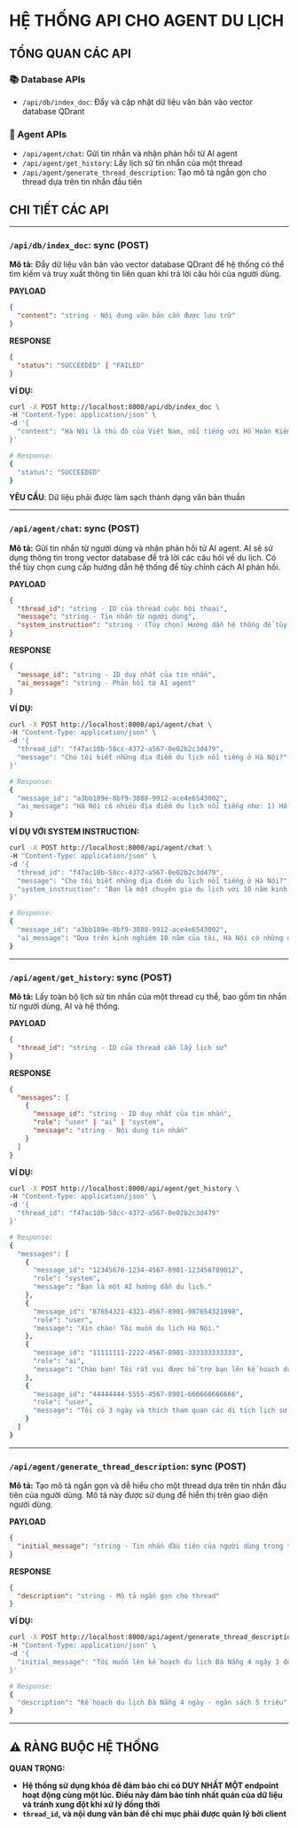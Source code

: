 # HỆ THỐNG API CHO AGENT DU LỊCH

## TỔNG QUAN CÁC API

### 📚 Database APIs
- `/api/db/index_doc`: Đẩy và cập nhật dữ liệu văn bản vào vector database QDrant

### 🤖 Agent APIs  
- `/api/agent/chat`: Gửi tin nhắn và nhận phản hồi từ AI agent
- `/api/agent/get_history`: Lấy lịch sử tin nhắn của một thread
- `/api/agent/generate_thread_description`: Tạo mô tả ngắn gọn cho thread dựa trên tin nhắn đầu tiên

## CHI TIẾT CÁC API
---  
### `/api/db/index_doc`: sync (POST)

**Mô tả:** Đẩy dữ liệu văn bản vào vector database QDrant để hệ thống có thể tìm kiếm và truy xuất thông tin liên quan khi trả lời câu hỏi của người dùng.

**PAYLOAD**  
```json
{
  "content": "string - Nội dung văn bản cần được lưu trữ"
}
```

**RESPONSE**
```json
{
  "status": "SUCCEEDED" | "FAILED"
}
```

**VÍ DỤ:**
```bash
curl -X POST http://localhost:8000/api/db/index_doc \
-H "Content-Type: application/json" \
-d '{
  "content": "Hà Nội là thủ đô của Việt Nam, nổi tiếng với Hồ Hoàn Kiếm, Văn Miếu và nhiều di tích lịch sử. Thành phố có khí hậu nhiệt đới gió mùa với 4 mùa rõ rệt."
}'

# Response:
{
  "status": "SUCCEEDED"
}
```
**YÊU CẦU**: Dữ liệu phải được làm sạch thành dạng văn bản thuần

---  

### `/api/agent/chat`: sync (POST)

**Mô tả:** Gửi tin nhắn từ người dùng và nhận phản hồi từ AI agent. AI sẽ sử dụng thông tin trong vector database để trả lời các câu hỏi về du lịch. Có thể tùy chọn cung cấp hướng dẫn hệ thống để tùy chỉnh cách AI phản hồi.

**PAYLOAD**
```json
{
  "thread_id": "string - ID của thread cuộc hội thoại",
  "message": "string - Tin nhắn từ người dùng",
  "system_instruction": "string - (Tùy chọn) Hướng dẫn hệ thống để tùy chỉnh cách AI phản hồi"
}
```

**RESPONSE**
```json
{   
  "message_id": "string - ID duy nhất của tin nhắn",
  "ai_message": "string - Phản hồi từ AI agent"
}
```

**VÍ DỤ:**
```bash
curl -X POST http://localhost:8000/api/agent/chat \
-H "Content-Type: application/json" \
-d '{
  "thread_id": "f47ac10b-58cc-4372-a567-0e02b2c3d479",
  "message": "Cho tôi biết những địa điểm du lịch nổi tiếng ở Hà Nội?"
}'

# Response:
{
  "message_id": "a3bb189e-8bf9-3888-9912-ace4e6543002",
  "ai_message": "Hà Nội có nhiều địa điểm du lịch nổi tiếng như: 1) Hồ Hoàn Kiếm - trung tâm thành phố với Đền Ngọc Sơn, 2) Văn Miếu - Quốc Tử Giám - nơi thờ Khổng Tử và các bậc hiền tài, 3) Phố cổ Hà Nội với 36 phố phường truyền thống..."
}
```

**VÍ DỤ VỚI SYSTEM INSTRUCTION:**
```bash
curl -X POST http://localhost:8000/api/agent/chat \
-H "Content-Type: application/json" \
-d '{
  "thread_id": "f47ac10b-58cc-4372-a567-0e02b2c3d479",
  "message": "Cho tôi biết những địa điểm du lịch nổi tiếng ở Hà Nội?",
  "system_instruction": "Bạn là một chuyên gia du lịch với 10 năm kinh nghiệm. Hãy đưa ra lời khuyên chi tiết về giá cả, thời gian tốt nhất để đi và những lưu ý quan trọng."
}'

# Response:
{
  "message_id": "a3bb189e-8bf9-3888-9912-ace4e6543002",
  "ai_message": "Dựa trên kinh nghiệm 10 năm của tôi, Hà Nội có những địa điểm không thể bỏ qua: 1) Hồ Hoàn Kiếm (miễn phí, đẹp nhất vào buổi sáng sớm 5-7h), 2) Văn Miếu (30,000đ/vé, nên đi sáng thứ 7 để tránh đông), 3) Phố cổ (miễn phí dạo bộ, cuối tuần có phố đi bộ). Lưu ý: tránh giờ cao điểm 7-9h và 17-19h..."
}
```

---

### `/api/agent/get_history`: sync (POST)

**Mô tả:** Lấy toàn bộ lịch sử tin nhắn của một thread cụ thể, bao gồm tin nhắn từ người dùng, AI và hệ thống.

**PAYLOAD**   
```json
{
  "thread_id": "string - ID của thread cần lấy lịch sử"
}
```

**RESPONSE**  
```json
{
  "messages": [
    {
      "message_id": "string - ID duy nhất của tin nhắn",
      "role": "user" | "ai" | "system",
      "message": "string - Nội dung tin nhắn"
    }
  ]
}
```

**VÍ DỤ:**
```bash
curl -X POST http://localhost:8000/api/agent/get_history \
-H "Content-Type: application/json" \
-d '{
  "thread_id": "f47ac10b-58cc-4372-a567-0e02b2c3d479"
}'

# Response:
{
  "messages": [
    {
      "message_id": "12345678-1234-4567-8901-123456789012",
      "role": "system",
      "message": "Bạn là một AI hướng dẫn du lịch."
    },
    {
      "message_id": "87654321-4321-4567-8901-987654321098",
      "role": "user",
      "message": "Xin chào! Tôi muốn du lịch Hà Nội."
    },
    {
      "message_id": "11111111-2222-4567-8901-333333333333", 
      "role": "ai",
      "message": "Chào bạn! Tôi rất vui được hỗ trợ bạn lên kế hoạch du lịch Hà Nội. Bạn có thể cho tôi biết thời gian dự kiến và sở thích của bạn không?"
    },
    {
      "message_id": "44444444-5555-4567-8901-666666666666",
      "role": "user", 
      "message": "Tôi có 3 ngày và thích tham quan các di tích lịch sử."
    }
  ]
}
```
---  

### `/api/agent/generate_thread_description`: sync (POST)

**Mô tả:** Tạo mô tả ngắn gọn và dễ hiểu cho một thread dựa trên tin nhắn đầu tiên của người dùng. Mô tả này được sử dụng để hiển thị trên giao diện người dùng.

**PAYLOAD**
```json
{
  "initial_message": "string - Tin nhắn đầu tiên của người dùng trong thread"
}
```

**RESPONSE**
```json
{
  "description": "string - Mô tả ngắn gọn cho thread"
}
```

**VÍ DỤ:**
```bash
curl -X POST http://localhost:8000/api/agent/generate_thread_description \
-H "Content-Type: application/json" \
-d '{
  "initial_message": "Tôi muốn lên kế hoạch du lịch Đà Nẵng 4 ngày 3 đêm với ngân sách 5 triệu đồng"
}'

# Response:
{
  "description": "Kế hoạch du lịch Đà Nẵng 4 ngày - ngân sách 5 triệu"
}
```

---

## ⚠️ RÀNG BUỘC HỆ THỐNG

**QUAN TRỌNG:** 
- **Hệ thống sử dụng khóa để đảm bảo chỉ có DUY NHẤT MỘT endpoint hoạt động cùng một lúc. Điều này đảm bảo tính nhất quán của dữ liệu và tránh xung đột khi xử lý đồng thời**
- **`thread_id`, và nội dung văn bản để chỉ mục phải được quản lý bởi client**
